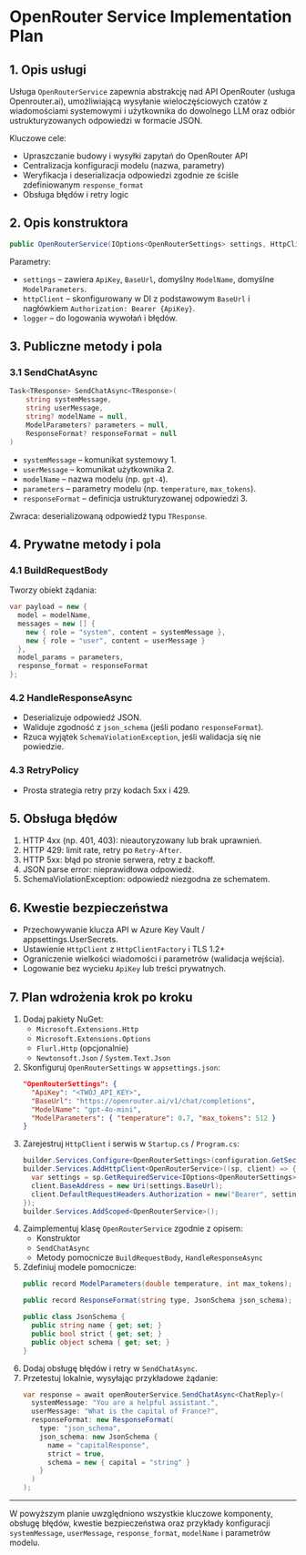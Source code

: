 # OpenRouter Service Implementation Plan

## 1. Opis usługi
Usługa `OpenRouterService` zapewnia abstrakcję nad API OpenRouter (usługa Openrouter.ai), umożliwiającą wysyłanie wieloczęściowych czatów z wiadomościami systemowymi i użytkownika do dowolnego LLM oraz odbiór ustrukturyzowanych odpowiedzi w formacie JSON.

Kluczowe cele:
- Upraszczanie budowy i wysyłki zapytań do OpenRouter API
- Centralizacja konfiguracji modelu (nazwa, parametry)
- Weryfikacja i deserializacja odpowiedzi zgodnie ze ściśle zdefiniowanym `response_format`
- Obsługa błędów i retry logic

## 2. Opis konstruktora
```csharp
public OpenRouterService(IOptions<OpenRouterSettings> settings, HttpClient httpClient, ILogger<OpenRouterService> logger)
```
Parametry:
- `settings` – zawiera `ApiKey`, `BaseUrl`, domyślny `ModelName`, domyślne `ModelParameters`.
- `httpClient` – skonfigurowany w DI z podstawowym `BaseUrl` i nagłówkiem `Authorization: Bearer {ApiKey}`.
- `logger` – do logowania wywołań i błędów.

## 3. Publiczne metody i pola

### 3.1 SendChatAsync
```csharp
Task<TResponse> SendChatAsync<TResponse>(
    string systemMessage,
    string userMessage,
    string? modelName = null,
    ModelParameters? parameters = null,
    ResponseFormat? responseFormat = null
)
```
- `systemMessage` – komunikat systemowy 1.
- `userMessage` – komunikat użytkownika 2.
- `modelName` – nazwa modelu (np. `gpt-4`).
- `parameters` – parametry modelu (np. `temperature`, `max_tokens`).
- `responseFormat` – definicja ustrukturyzowanej odpowiedzi 3.

Zwraca: deserializowaną odpowiedź typu `TResponse`.

## 4. Prywatne metody i pola

### 4.1 BuildRequestBody
Tworzy obiekt żądania:
```csharp
var payload = new {
  model = modelName,
  messages = new [] {
    new { role = "system", content = systemMessage },
    new { role = "user", content = userMessage }
  },
  model_params = parameters,
  response_format = responseFormat
};
```

### 4.2 HandleResponseAsync
- Deserializuje odpowiedź JSON.
- Waliduje zgodność z `json_schema` (jeśli podano `responseFormat`).
- Rzuca wyjątek `SchemaViolationException`, jeśli walidacja się nie powiedzie.

### 4.3 RetryPolicy
- Prosta strategia retry przy kodach 5xx i 429.

## 5. Obsługa błędów
1. HTTP 4xx (np. 401, 403): nieautoryzowany lub brak uprawnień.
2. HTTP 429: limit rate, retry po `Retry-After`.
3. HTTP 5xx: błąd po stronie serwera, retry z backoff.
4. JSON parse error: nieprawidłowa odpowiedź.
5. SchemaViolationException: odpowiedź niezgodna ze schematem.

## 6. Kwestie bezpieczeństwa
- Przechowywanie klucza API w Azure Key Vault / appsettings.UserSecrets.
- Ustawienie `HttpClient` z `HttpClientFactory` i TLS 1.2+
- Ograniczenie wielkości wiadomości i parametrów (walidacja wejścia).
- Logowanie bez wycieku `ApiKey` lub treści prywatnych.

## 7. Plan wdrożenia krok po kroku

1. Dodaj pakiety NuGet:
   - `Microsoft.Extensions.Http`
   - `Microsoft.Extensions.Options`
   - `Flurl.Http` (opcjonalnie)
   - `Newtonsoft.Json` / `System.Text.Json`
2. Skonfiguruj `OpenRouterSettings` w `appsettings.json`:
   ```json
   "OpenRouterSettings": {
     "ApiKey": "<TWÓJ_API_KEY>",
     "BaseUrl": "https://openrouter.ai/v1/chat/completions",
     "ModelName": "gpt-4o-mini",
     "ModelParameters": { "temperature": 0.7, "max_tokens": 512 }
   }
   ```
3. Zarejestruj `HttpClient` i serwis w `Startup.cs` / `Program.cs`:
   ```csharp
   builder.Services.Configure<OpenRouterSettings>(configuration.GetSection("OpenRouterSettings"));
   builder.Services.AddHttpClient<OpenRouterService>((sp, client) => {
     var settings = sp.GetRequiredService<IOptions<OpenRouterSettings>>().Value;
     client.BaseAddress = new Uri(settings.BaseUrl);
     client.DefaultRequestHeaders.Authorization = new("Bearer", settings.ApiKey);
   });
   builder.Services.AddScoped<OpenRouterService>();
   ```
4. Zaimplementuj klasę `OpenRouterService` zgodnie z opisem: 
   - Konstruktor
   - `SendChatAsync`
   - Metody pomocnicze `BuildRequestBody`, `HandleResponseAsync`
5. Zdefiniuj modele pomocnicze:
   ```csharp
   public record ModelParameters(double temperature, int max_tokens);

   public record ResponseFormat(string type, JsonSchema json_schema);

   public class JsonSchema {
     public string name { get; set; }
     public bool strict { get; set; }
     public object schema { get; set; }
   }
   ```
6. Dodaj obsługę błędów i retry w `SendChatAsync`.
7. Przetestuj lokalnie, wysyłając przykładowe żądanie:
   ```csharp
   var response = await openRouterService.SendChatAsync<ChatReply>(
     systemMessage: "You are a helpful assistant.",
     userMessage: "What is the capital of France?",
     responseFormat: new ResponseFormat(
       type: "json_schema",
       json_schema: new JsonSchema {
         name = "capitalResponse",
         strict = true,
         schema = new { capital = "string" }
       }
     )
   );
   ```

---

W powyższym planie uwzględniono wszystkie kluczowe komponenty, obsługę błędów, kwestie bezpieczeństwa oraz przykłady konfiguracji `systemMessage`, `userMessage`, `response_format`, `modelName` i parametrów modelu. 